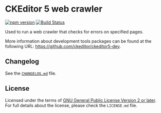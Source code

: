 CKEditor 5 web crawler
======================

[![npm version](https://badge.fury.io/js/%40ckeditor%2Fckeditor5-dev-web-crawler.svg)](https://www.npmjs.com/package/@ckeditor/ckeditor5-dev-web-crawler)
[![Build Status](https://travis-ci.com/ckeditor/ckeditor5-dev.svg?branch=master)](https://app.travis-ci.com/github/ckeditor/ckeditor5-dev)

Used to run a web crawler that checks for errors on specified pages.

More information about development tools packages can be found at the following URL: <https://github.com/ckeditor/ckeditor5-dev>.

## Changelog

See the [`CHANGELOG.md`](https://github.com/ckeditor/ckeditor5-dev/blob/master/packages/ckeditor5-dev-web-crawler/CHANGELOG.md) file.

## License

Licensed under the terms of [GNU General Public License Version 2 or later](http://www.gnu.org/licenses/gpl.html). For full details about the license, please check the `LICENSE.md` file.
